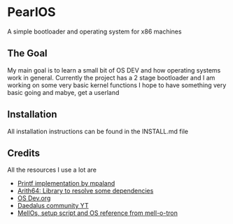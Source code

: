 
# PearlOS

A simple bootloader and operating system for x86 machines

## The Goal
My main goal is to learn a small bit of OS DEV and how operating systems work in general.
Currently the project has a 2 stage bootloader and I am working on some very basic kernel functions
I hope to have something very basic going and mabye, get a userland

## Installation
All installation instructions can be found in the INSTALL.md file

## Credits
All the resources I use a lot are 
 - <a href="https://github.com/mpaland/printf">Printf implementation by mpaland</a>
 - <a href="https://github.com/glitchub/arith64">Arith64: Library to resolve some dependencies</a>
 - <a href="https://wiki.osdev.org/Expanded_Main_Page">OS Dev.org</a>
 - <a href="https://www.youtube.com/@DaedalusCommunity">Daedalus community YT </a>
 - <a href="https://github.com/mell-o-tron">MellOs, setup script and OS reference from mell-o-tron</a> 
